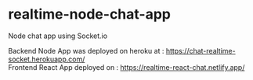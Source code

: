 # realtime-node-chat-app
Node chat app using  Socket.io

Backend Node App was deployed on heroku at :  https://chat-realtime-socket.herokuapp.com/ <br />
Frontend React App deployed on : https://realtime-react-chat.netlify.app/
